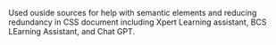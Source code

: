 Used ouside sources for help with semantic elements and reducing redundancy in CSS document including Xpert Learning assistant, BCS LEarning Assistant, and Chat GPT.

